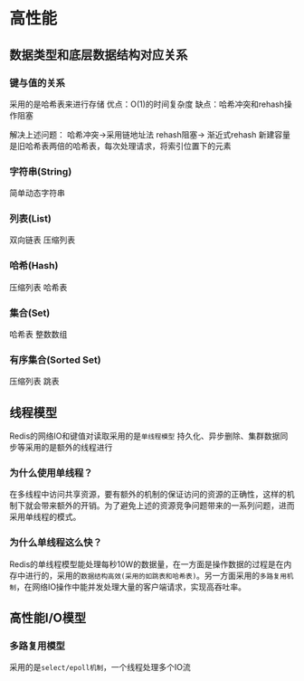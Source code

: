 
# 高性能

## 数据类型和底层数据结构对应关系

### 键与值的关系
采用的是哈希表来进行存储
优点：O(1)的时间复杂度
缺点：哈希冲突和rehash操作阻塞

解决上述问题：
哈希冲突->采用链地址法
rehash阻塞-> 渐近式rehash
新建容量是旧哈希表两倍的哈希表，每次处理请求，将索引位置下的元素


### 字符串(String)
简单动态字符串

### 列表(List)
双向链表
压缩列表

### 哈希(Hash)
压缩列表
哈希表

### 集合(Set)
哈希表
整数数组

### 有序集合(Sorted Set)
压缩列表
跳表


## 线程模型
Redis的网络IO和键值对读取采用的是`单线程模型`
持久化、异步删除、集群数据同步等采用的是额外的线程进行

### 为什么使用单线程？
在多线程中访问共享资源，要有额外的机制的保证访问的资源的正确性，这样的机制下就会带来额外的开销。为了避免上述的资源竞争问题带来的一系列问题，进而采用单线程的模式。

### 为什么单线程这么快？
Redis的单线程模型能处理每秒10W的数据量，在一方面是操作数据的过程是在内存中进行的，采用的`数据结构高效(采用的如跳表和哈希表)`。另一方面采用的`多路复用机制`，在网络IO操作中能并发处理大量的客户端请求，实现高吞吐率。

## 高性能I/O模型

### 多路复用模型
采用的是`select/epoll机制`，一个线程处理多个IO流




